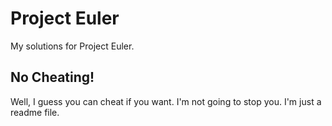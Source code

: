 # Project Euler
My solutions for Project Euler.

## No Cheating! 
Well, I guess you can cheat if you want. I'm not going to stop you. I'm just a readme file.
